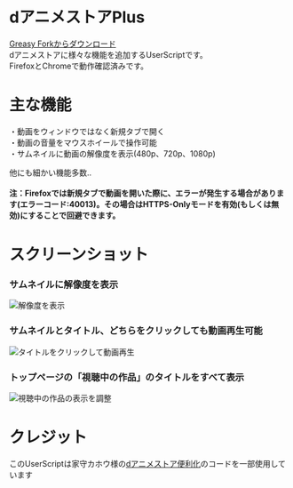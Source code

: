 # dアニメストアPlus
[Greasy Forkからダウンロード](https://greasyfork.org/ja/scripts/471042)  
dアニメストアに様々な機能を追加するUserScriptです。  
FirefoxとChromeで動作確認済みです。

# 主な機能
・動画をウィンドウではなく新規タブで開く  
・動画の音量をマウスホイールで操作可能  
・サムネイルに動画の解像度を表示(480p、720p、1080p)  

他にも細かい機能多数..  
<br>
**注：Firefoxでは新規タブで動画を開いた際に、エラーが発生する場合があります(エラーコード:40013)。その場合はHTTPS-Onlyモードを有効(もしくは無効)にすることで回避できます。**

# スクリーンショット
### サムネイルに解像度を表示  
![解像度を表示](https://github.com/chimaha/dAnimePlus/assets/107383950/d845118d-3abc-4825-af31-37d6958cebc4)  
### サムネイルとタイトル、どちらをクリックしても動画再生可能
![タイトルをクリックして動画再生](https://github.com/chimaha/dAnimePlus/assets/107383950/9a3df48e-ae4d-4c48-82fd-24b0c1c19c33)  
### トップページの「視聴中の作品」のタイトルをすべて表示
![視聴中の作品の表示を調整](https://github.com/chimaha/dAnimePlus/assets/107383950/b2a72ec6-df2c-4668-83f3-b2ecbb5b95af)  

# クレジット
このUserScriptは家守カホウ様の[dアニメストア便利化](https://greasyfork.org/ja/scripts/414008)のコードを一部使用しています
